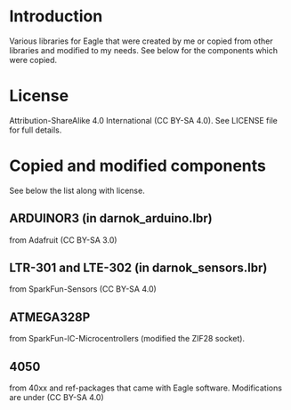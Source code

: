 # Introduction

Various libraries for Eagle that were created by me or copied from other
libraries and modified to my needs. See below for the components which were
copied.

#  License

Attribution-ShareAlike 4.0 International (CC BY-SA 4.0).
See LICENSE file for full details.

# Copied and modified components

See below the list along with license.

## ARDUINOR3 (in darnok\_arduino.lbr)

from Adafruit (CC BY-SA 3.0)

## LTR-301 and LTE-302 (in darnok\_sensors.lbr)

from SparkFun-Sensors (CC BY-SA 4.0)

## ATMEGA328P

from SparkFun-IC-Microcentrollers (modified the ZIF28 socket).

## 4050

from 40xx and ref-packages that came with Eagle software.
Modifications are under (CC BY-SA 4.0)
